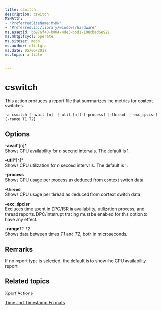 ```yaml
---
title: cswitch
description: cswitch
MSHAttr:
- 'PreferredSiteName:MSDN'
- 'PreferredLib:/library/windows/hardware'
ms.assetid: bb976f48-b804-4de3-bbd1-108cbad6e922
ms.mktglfcycl: operate
ms.sitesec: msdn
ms.author: eliotgra
ms.date: 05/05/2017
ms.topic: article


---
```


# cswitch


This action produces a report file that summarizes the metrics for context switches.

```
-a cswitch [-avail [n]] [-util [n]] [-process] [-thread] [-exc_dpcisr] [-range T1 T2]
```

## Options


<a href="" id="-avail-n-"></a>**-avail***\[n\]*  
Shows CPU availability for *n* second intervals. The default is 1.

<a href="" id="-util-n-"></a>**-util***\[n\]*  
Shows CPU utilization for *n* second intervals. The default is 1.

<a href="" id="-process"></a>**-process**  
Shows CPU usage per process as deduced from context switch data.

<a href="" id="-thread"></a>**-thread**  
Shows CPU usage per thread as deduced from context switch data.

<a href="" id="-exc-dpcisr"></a>**-exc\_dpcisr**  
Excludes time spent in DPC/ISR in availability, utilization process, and thread reports. DPC/interrupt tracing must be enabled for this option to have any effect.

<a href="" id="-ranget1-t2"></a>**-range***T1 T2*  
Shows data between times *T1* and *T2*, both in microseconds.

## Remarks


If no report type is selected, the default is to show the CPU availability report.

## Related topics


[Xperf Actions](xperf-actions.md)

[Time and Timestamp Formats](time-and-timestamp-formats.md)

 

 







